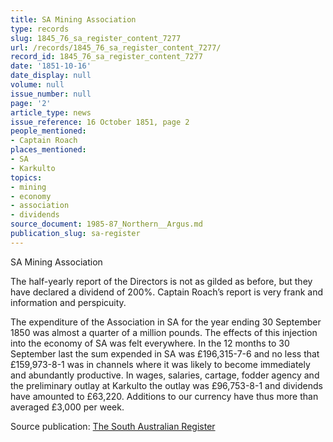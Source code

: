 ```yaml
---
title: SA Mining Association
type: records
slug: 1845_76_sa_register_content_7277
url: /records/1845_76_sa_register_content_7277/
record_id: 1845_76_sa_register_content_7277
date: '1851-10-16'
date_display: null
volume: null
issue_number: null
page: '2'
article_type: news
issue_reference: 16 October 1851, page 2
people_mentioned:
- Captain Roach
places_mentioned:
- SA
- Karkulto
topics:
- mining
- economy
- association
- dividends
source_document: 1985-87_Northern__Argus.md
publication_slug: sa-register
---
```


SA Mining Association

The half-yearly report of the Directors is not as gilded as before, but they have declared a dividend of 200%.  Captain Roach’s report is very frank and information and perspicuity.

The expenditure of the Association in SA for the year ending 30 September 1850 was almost a quarter of a million pounds.  The effects of this injection into the economy of SA was felt everywhere.  In the 12 months to 30 September last the sum expended in SA was £196,315-7-6 and no less that £159,973-8-1 was in channels where it was likely to become immediately and abundantly productive.  In wages, salaries, cartage, fodder agency and the preliminary outlay at Karkulto the outlay was £96,753-8-1 and dividends have amounted to £63,220.  Additions to our currency have thus more than averaged £3,000 per week.


Source publication: [The South Australian Register](/publications/sa-register/)
